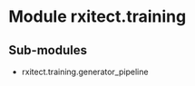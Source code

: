Module rxitect.training
=======================

Sub-modules
-----------
* rxitect.training.generator_pipeline
